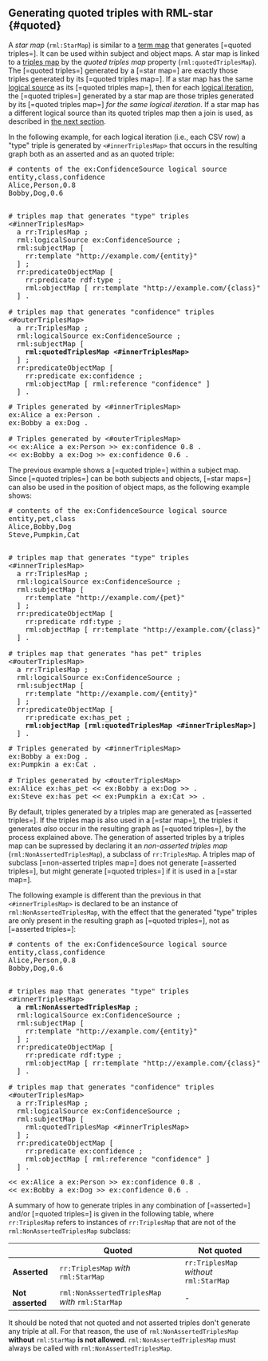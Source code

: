 ## Generating quoted triples with RML-star {#quoted}

A <dfn>star map</dfn> (`rml:StarMap`) is similar to a [term map](https://rml.io/specs/rml/#term-map) that generates [=quoted triples=].
It can be used within subject and object maps.
A star map is linked to a [triples map](https://rml.io/specs/rml/#triples-map) by the <dfn>quoted triples map</dfn> property (`rml:quotedTriplesMap`).
The [=quoted triples=] generated by a [=star map=] are exactly those triples generated by its [=quoted triples map=].
If a star map has the same [logical source](https://rml.io/specs/rml/#logical-source) as its [=quoted triples map=], then for each [logical iteration](https://rml.io/specs/rml/#iterator), the [=quoted triples=] generated by a star map are those triples generated by its [=quoted triples map=] *for the same logical iteration*.
If a star map has a different logical source than its quoted triples map then a join is used, as described in [the next section](#join).

In the following example, for each logical iteration (i.e., each CSV row) a "type" triple is generated by `<#innerTriplesMap>` that occurs
in the resulting graph both as an asserted and as an quoted triple:

<pre class="ex-input">
# contents of the ex:ConfidenceSource logical source
entity,class,confidence
Alice,Person,0.8
Bobby,Dog,0.6
</pre>

<pre class="ex-mapping nohighlight"><!-- nohighlight because otherwise the bolding is lost and we don't use highlighting anyway-->
# triples map that generates "type" triples
<#innerTriplesMap>
  a rr:TriplesMap ;
  rml:logicalSource ex:ConfidenceSource ;
  rml:subjectMap [
    rr:template "http://example.com/{entity}"
  ] ;
  rr:predicateObjectMap [
    rr:predicate rdf:type ;
    rml:objectMap [ rr:template "http://example.com/{class}" ]
  ] .

# triples map that generates "confidence" triples
<#outerTriplesMap>
  a rr:TriplesMap ;
  rml:logicalSource ex:ConfidenceSource ;
  rml:subjectMap [
    <b>rml:quotedTriplesMap <#innerTriplesMap></b>
  ] ;
  rr:predicateObjectMap [
    rr:predicate ex:confidence ;
    rml:objectMap [ rml:reference "confidence" ]
  ] .
</pre>

<pre class="ex-output">
# Triples generated by <#innerTriplesMap>
ex:Alice a ex:Person .
ex:Bobby a ex:Dog .

# Triples generated by <#outerTriplesMap>
<< ex:Alice a ex:Person >> ex:confidence 0.8 .
<< ex:Bobby a ex:Dog >> ex:confidence 0.6 .
</pre>


The previous example shows a [=quoted triple=] within a subject map.
Since [=quoted triples=] can be both subjects and objects, [=star maps=] can also
be used in the position of object maps, as the following example shows:

<pre class="ex-input">
# contents of the ex:ConfidenceSource logical source
entity,pet,class
Alice,Bobby,Dog
Steve,Pumpkin,Cat
</pre>

<pre class="ex-mapping nohighlight"><!-- nohighlight because otherwise the bolding is lost and we don't use highlighting anyway-->
# triples map that generates "type" triples
<#innerTriplesMap>
  a rr:TriplesMap ;
  rml:logicalSource ex:ConfidenceSource ;
  rml:subjectMap [
    rr:template "http://example.com/{pet}"
  ] ;
  rr:predicateObjectMap [
    rr:predicate rdf:type ;
    rml:objectMap [ rr:template "http://example.com/{class}" ]
  ] .

# triples map that generates "has pet" triples
<#outerTriplesMap>
  a rr:TriplesMap ;
  rml:logicalSource ex:ConfidenceSource ;
  rml:subjectMap [
    rr:template "http://example.com/{entity}"
  ] ;
  rr:predicateObjectMap [
    rr:predicate ex:has_pet ;
    <b>rml:objectMap [rml:quotedTriplesMap <#innerTriplesMap>]</b>
  ] .
</pre>

<pre class="ex-output">
# Triples generated by <#innerTriplesMap>
ex:Bobby a ex:Dog .
ex:Pumpkin a ex:Cat .

# Triples generated by <#outerTriplesMap>
ex:Alice ex:has_pet << ex:Bobby a ex:Dog >> .
ex:Steve ex:has_pet << ex:Pumpkin a ex:Cat >> .
</pre>

By default, triples generated by a triples map are generated as [=asserted triples=].
If the triples map is also used in a [=star map=], the triples it generates *also* occur in the resulting graph as [=quoted triples=], by the process explained above.
The generation of asserted triples by a triples map can be supressed by declaring it an <dfn>non-asserted triples map</dfn> (`rml:NonAssertedTriplesMap`),
a subclass of `rr:TriplesMap`.
A triples map of subclass [=non-asserted triples map=] does not generate [=asserted triples=],
but might generate [=quoted triples=] if it is used in a [=star map=].

The following example is different than the previous in that `<#innerTriplesMap>` is declared to be an instance of `rml:NonAssertedTriplesMap`, with the effect that the generated "type" triples are only present in the resulting graph as [=quoted triples=], not as [=asserted triples=]:

<pre class="ex-input">
# contents of the ex:ConfidenceSource logical source
entity,class,confidence
Alice,Person,0.8
Bobby,Dog,0.6
</pre>

<pre class="ex-mapping nohighlight"><!-- nohighlight because otherwise the bolding is lost and we don't use highlighting anyway-->
# triples map that generates "type" triples
<#innerTriplesMap>
  <b>a rml:NonAssertedTriplesMap</b> ;
  rml:logicalSource ex:ConfidenceSource ;
  rml:subjectMap [
    rr:template "http://example.com/{entity}"
  ] ;
  rr:predicateObjectMap [
    rr:predicate rdf:type ;
    rml:objectMap [ rr:template "http://example.com/{class}" ]
  ] .

# triples map that generates "confidence" triples
<#outerTriplesMap>
  a rr:TriplesMap ;
  rml:logicalSource ex:ConfidenceSource ;
  rml:subjectMap [
    rml:quotedTriplesMap <#innerTriplesMap>
  ] ;
  rr:predicateObjectMap [
    rr:predicate ex:confidence ;
    rml:objectMap [ rml:reference "confidence" ]
  ] .
</pre>

<pre class="ex-output">
<< ex:Alice a ex:Person >> ex:confidence 0.8 .
<< ex:Bobby a ex:Dog >> ex:confidence 0.6 .
</pre>


A summary of how to generate triples in any combination of [=asserted=] and/or [=quoted triples=] is given in the following table, where `rr:TriplesMap` refers to instances of `rr:TriplesMap` that are not of the `rml:NonAssertedTriplesMap` subclass:

<nop>| Quoted | Not quoted
-|-|-
**Asserted**| `rr:TriplesMap` *with* `rml:StarMap`| `rr:TriplesMap` *without* `rml:StarMap`
**Not asserted**| `rml:NonAssertedTriplesMap` *with* `rml:StarMap`|  -

It should be noted that not quoted and not asserted triples don't generate any triple at all. For that reason, the use of `rml:NonAssertedTriplesMap` **without** `rml:StarMap` **is not allowed**. `rml:NonAssertedTriplesMap` must always be called with `rml:NonAssertedTriplesMap`.
